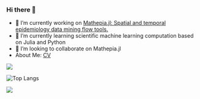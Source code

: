 ### Hi there 👋

- 🔭 I’m currently working on [Mathepia.jl: Spatial and temporal epidemiology data mining flow tools.](https://github.com/Song921012/Mathepia.jl)
- 🌱 I’m currently learning scientific machine learning computation based on Julia and Python
- 👯 I’m looking to collaborate on Mathepia.jl
- About Me: [CV](https://song921012.github.io/MyCV/)

![](https://github-readme-stats.vercel.app/api?username=Song921012)

![Top Langs](https://github-readme-stats.vercel.app/api/top-langs/?username=Song921012&layout=compact&hide=javascript,html,css,Stylus,EJS)

![](https://github-readme-stats.vercel.app/api/wakatime?username=aidishage&layuout=compact&hide=JSON,BibTeX,INI,reStructuredText,YAML,TOML,S,HTML,Objective-C)

